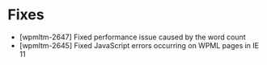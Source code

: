 # Fixes
* [wpmltm-2647] Fixed performance issue caused by the word count
* [wpmltm-2645] Fixed JavaScript errors occurring on WPML pages in IE 11